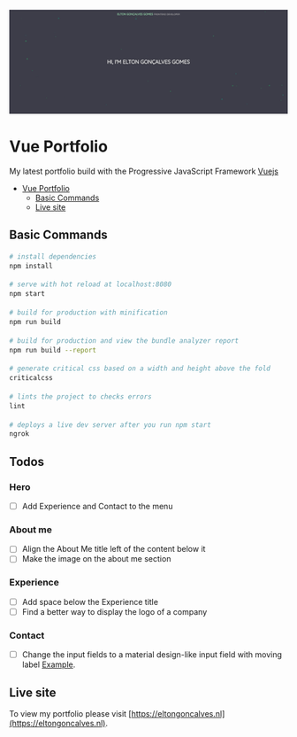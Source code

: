 ![Poster](./static//poster.jpg)

# Vue Portfolio

My latest portfolio build with the Progressive
JavaScript Framework [Vuejs](https://vuejs.org)

<!-- TOC -->

- [Vue Portfolio](#vue-portfolio)
    - [Basic Commands](#basic-commands)
    - [Live site](#live-site)

<!-- /TOC -->

## Basic Commands

```bash
# install dependencies
npm install

# serve with hot reload at localhost:8080
npm start

# build for production with minification
npm run build

# build for production and view the bundle analyzer report
npm run build --report

# generate critical css based on a width and height above the fold
criticalcss

# lints the project to checks errors
lint

# deploys a live dev server after you run npm start
ngrok
```

## Todos
### Hero
- [ ] Add Experience and Contact to the menu

### About me
- [ ] Align the About Me title left of the content below it
- [ ] Make the image on the about me section 

### Experience
- [ ] Add space below the Experience title
- [ ] Find a better way to display the logo of a company

### Contact
- [ ] Change the input fields to a material design-like input field with moving label [Example](https://material.io/components/text-fields/#anatomy).


## Live site
To view my portfolio please visit [https://eltongoncalves.nl](https://eltongoncalves.nl).
